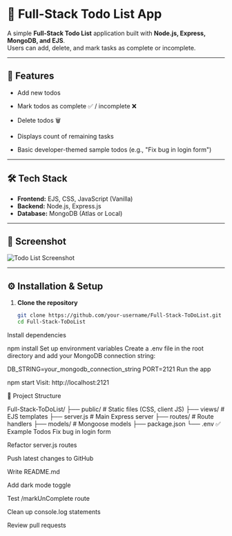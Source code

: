 # 📝 Full-Stack Todo List App

A simple **Full-Stack Todo List** application built with **Node.js, Express, MongoDB, and EJS**.  
Users can add, delete, and mark tasks as complete or incomplete.  

---

## 🚀 Features
- Add new todos
- Mark todos as complete ✅ / incomplete ❌
- Delete todos 🗑️

- Displays count of remaining tasks
- Basic developer-themed sample todos (e.g., "Fix bug in login form")

---

## 🛠️ Tech Stack
- **Frontend:** EJS, CSS, JavaScript (Vanilla)
- **Backend:** Node.js, Express.js
- **Database:** MongoDB (Atlas or Local)

---

## 📸 Screenshot
![Todo List Screenshot](<img width="1916" height="845" alt="Document - Google Chrome 23-08-2025 13_47_48" src="https://github.com/user-attachments/assets/38c6810d-4476-41c9-804c-f8e0fc4d9a5d" />)

---


## ⚙️ Installation & Setup

1. **Clone the repository**
   ```bash
   git clone https://github.com/your-username/Full-Stack-ToDoList.git
   cd Full-Stack-ToDoList       
Install dependencies

npm install
Set up environment variables
Create a .env file in the root directory and add your MongoDB connection string:

DB_STRING=your_mongodb_connection_string
PORT=2121
Run the app


npm start
Visit: http://localhost:2121

📂 Project Structure

Full-Stack-ToDoList/
├── public/         # Static files (CSS, client JS)
├── views/          # EJS templates
├── server.js       # Main Express server
├── routes/         # Route handlers
├── models/         # Mongoose models
├── package.json
└── .env
✅ Example Todos
Fix bug in login form

Refactor server.js routes

Push latest changes to GitHub

Write README.md

Add dark mode toggle

Test /markUnComplete route

Clean up console.log statements

Review pull requests


